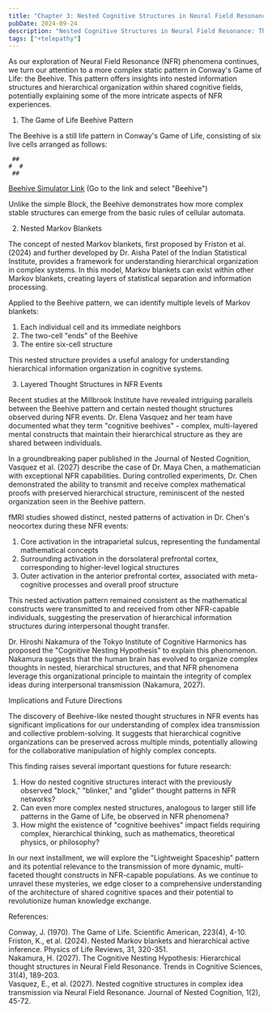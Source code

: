 ```yaml
---
title: "Chapter 3: Nested Cognitive Structures in Neural Field Resonance, the Beehive Model"
pubDate: 2024-09-24
description: "Nested Cognitive Structures in Neural Field Resonance: The Beehive Model"
tags: ["+telepathy"]
---
```


As our exploration of Neural Field Resonance (NFR) phenomena continues, we turn our attention to a more complex static pattern in Conway's Game of Life: the Beehive. This pattern offers insights into nested information structures and hierarchical organization within shared cognitive fields, potentially explaining some of the more intricate aspects of NFR experiences.

1. The Game of Life Beehive Pattern

The Beehive is a still life pattern in Conway's Game of Life, consisting of six live cells arranged as follows:

```
 ##
#  #
 ##
```

[Beehive Simulator Link](https://buildlittleworlds.github.io/game-of-life-app/still_lifes.html)
(Go to the link and select "Beehive")

Unlike the simple Block, the Beehive demonstrates how more complex stable structures can emerge from the basic rules of cellular automata.

2. Nested Markov Blankets

The concept of nested Markov blankets, first proposed by Friston et al. (2024) and further developed by Dr. Aisha Patel of the Indian Statistical Institute, provides a framework for understanding hierarchical organization in complex systems. In this model, Markov blankets can exist within other Markov blankets, creating layers of statistical separation and information processing.

Applied to the Beehive pattern, we can identify multiple levels of Markov blankets:
1. Each individual cell and its immediate neighbors
2. The two-cell "ends" of the Beehive
3. The entire six-cell structure

This nested structure provides a useful analogy for understanding hierarchical information organization in cognitive systems.

3. Layered Thought Structures in NFR Events

Recent studies at the Millbrook Institute have revealed intriguing parallels between the Beehive pattern and certain nested thought structures observed during NFR events. Dr. Elena Vasquez and her team have documented what they term "cognitive beehives" - complex, multi-layered mental constructs that maintain their hierarchical structure as they are shared between individuals.

In a groundbreaking paper published in the Journal of Nested Cognition, Vasquez et al. (2027) describe the case of Dr. Maya Chen, a mathematician with exceptional NFR capabilities. During controlled experiments, Dr. Chen demonstrated the ability to transmit and receive complex mathematical proofs with preserved hierarchical structure, reminiscent of the nested organization seen in the Beehive pattern.

fMRI studies showed distinct, nested patterns of activation in Dr. Chen's neocortex during these NFR events:

1. Core activation in the intraparietal sulcus, representing the fundamental mathematical concepts
2. Surrounding activation in the dorsolateral prefrontal cortex, corresponding to higher-level logical structures
3. Outer activation in the anterior prefrontal cortex, associated with meta-cognitive processes and overall proof structure

This nested activation pattern remained consistent as the mathematical constructs were transmitted to and received from other NFR-capable individuals, suggesting the preservation of hierarchical information structures during interpersonal thought transfer.

Dr. Hiroshi Nakamura of the Tokyo Institute of Cognitive Harmonics has proposed the "Cognitive Nesting Hypothesis" to explain this phenomenon. Nakamura suggests that the human brain has evolved to organize complex thoughts in nested, hierarchical structures, and that NFR phenomena leverage this organizational principle to maintain the integrity of complex ideas during interpersonal transmission (Nakamura, 2027).

Implications and Future Directions

The discovery of Beehive-like nested thought structures in NFR events has significant implications for our understanding of complex idea transmission and collective problem-solving. It suggests that hierarchical cognitive organizations can be preserved across multiple minds, potentially allowing for the collaborative manipulation of highly complex concepts.

This finding raises several important questions for future research:

1. How do nested cognitive structures interact with the previously observed "block," "blinker," and "glider" thought patterns in NFR networks?
2. Can even more complex nested structures, analogous to larger still life patterns in the Game of Life, be observed in NFR phenomena?
3. How might the existence of "cognitive beehives" impact fields requiring complex, hierarchical thinking, such as mathematics, theoretical physics, or philosophy?

In our next installment, we will explore the "Lightweight Spaceship" pattern and its potential relevance to the transmission of more dynamic, multi-faceted thought constructs in NFR-capable populations. As we continue to unravel these mysteries, we edge closer to a comprehensive understanding of the architecture of shared cognitive spaces and their potential to revolutionize human knowledge exchange.

References:

Conway, J. (1970). The Game of Life. Scientific American, 223(4), 4-10.  
Friston, K., et al. (2024). Nested Markov blankets and hierarchical active inference. Physics of Life Reviews, 31, 320-351.  
Nakamura, H. (2027). The Cognitive Nesting Hypothesis: Hierarchical thought structures in Neural Field Resonance. Trends in Cognitive Sciences, 31(4), 189-203.  
Vasquez, E., et al. (2027). Nested cognitive structures in complex idea transmission via Neural Field Resonance. Journal of Nested Cognition, 1(2), 45-72.